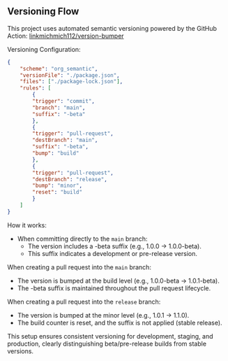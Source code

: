 ## Versioning Flow

This project uses automated semantic versioning powered by the GitHub Action:
[linkmichmich112/version-bumper](https://github.com/michmich112/version-bumper)

Versioning Configuration:
```JSON
{
    "scheme": "org_semantic",
    "versionFile": "./package.json",
    "files": ["./package-lock.json"],
    "rules": [
        {
        "trigger": "commit",
        "branch": "main",
        "suffix": "-beta"
        },
        {
        "trigger": "pull-request",
        "destBranch": "main",
        "suffix": "-beta",
        "bump": "build"
        },
        {
        "trigger": "pull-request",
        "destBranch": "release",
        "bump": "minor",
        "reset": "build"
        }
    ]
}

```

How it works:
 - When committing directly to the `main` branch:
    - The version includes a -beta suffix (e.g., 1.0.0 → 1.0.0-beta).
    - This suffix indicates a development or pre-release version.

When creating a pull request into the `main` branch:
 - The version is bumped at the build level (e.g., 1.0.0-beta → 1.0.1-beta).
 - The -beta suffix is maintained throughout the pull request lifecycle.

When creating a pull request into the `release` branch:
 - The version is bumped at the minor level (e.g., 1.0.1 → 1.1.0).
 - The build counter is reset, and the suffix is not applied (stable release).

This setup ensures consistent versioning for development, staging, and production, clearly distinguishing beta/pre-release builds from stable versions.